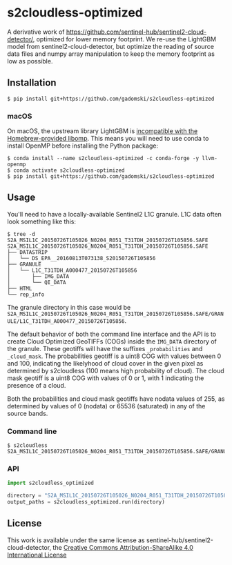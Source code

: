 # s2cloudless-optimized

A derivative work of https://github.com/sentinel-hub/sentinel2-cloud-detector/, optimized for lower memory footprint.
We re-use the LightGBM model from sentinel2-cloud-detector, but optimize the reading of source data files and numpy array manipulation to keep the memory footprint as low as possible.


## Installation

```shell
$ pip install git+https://github.com/gadomski/s2cloudless-optimized
```

### macOS

On macOS, the upstream library LightGBM is [incompatible with the Homebrew-provided libomp](https://github.com/microsoft/LightGBM/issues/4229).
This means you will need to use conda to install OpenMP before installing the Python package:

```shell
$ conda install --name s2cloudless-optimized -c conda-forge -y llvm-openmp
$ conda activate s2cloudless-optimized
$ pip install git+https://github.com/gadomski/s2cloudless-optimized
```


## Usage

You'll need to have a locally-available Sentinel2 L1C granule.
L1C data often look something like this:

```shell
$ tree -d S2A_MSIL1C_20150726T105026_N0204_R051_T31TDH_20150726T105856.SAFE 
S2A_MSIL1C_20150726T105026_N0204_R051_T31TDH_20150726T105856.SAFE
├── DATASTRIP
│   └── DS_EPA__20160813T073138_S20150726T105856
├── GRANULE
│   └── L1C_T31TDH_A000477_20150726T105856
│       ├── IMG_DATA
│       └── QI_DATA
├── HTML
└── rep_info
```

The granule directory in this case would be `S2A_MSIL1C_20150726T105026_N0204_R051_T31TDH_20150726T105856.SAFE/GRANULE/L1C_T31TDH_A000477_20150726T105856`.

The default behavior of both the command line interface and the API is to create Cloud Optimized GeoTIFFs (COGs) inside the `IMG_DATA` directory of the granule.
These geotiffs will have the suffixes `_probabilities` and `_cloud_mask`.
The probabilities geotiff is a uint8 COG with values between 0 and 100, indicating the likelyhood of cloud cover in the given pixel as determined by s2cloudless (100 means high probability of cloud).
The cloud mask geotiff is a uint8 COG with values of 0 or 1, with 1 indicating the presence of a cloud.

Both the probabilities and cloud mask geotiffs have nodata values of 255, as determined by values of 0 (nodata) or 65536 (saturated) in any of the source bands.

### Command line


```shell
$ s2cloudless S2A_MSIL1C_20150726T105026_N0204_R051_T31TDH_20150726T105856.SAFE/GRANULE/L1C_T31TDH_A000477_20150726T105856
```

### API

```python
import s2cloudless_optimized

directory = "S2A_MSIL1C_20150726T105026_N0204_R051_T31TDH_20150726T105856.SAFE/GRANULE/L1C_T31TDH_A000477_20150726T105856"
output_paths = s2cloudless_optimized.run(directory)
```
## License

This work is available under the same license as sentinel-hub/sentinel2-cloud-detector, the [Creative Commons Attribution-ShareAlike 4.0 International License](http://creativecommons.org/licenses/by-sa/4.0)
